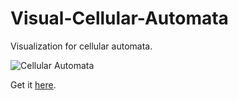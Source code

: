 Visual-Cellular-Automata
========================

Visualization for cellular automata.

![Cellular Automata](https://dl.dropboxusercontent.com/u/67341745/ivybits/VisualCellularAutomata.png)

Get it [here](http://ci.ivybits.tk/job/Visual%20Cellular%20Automata/).

